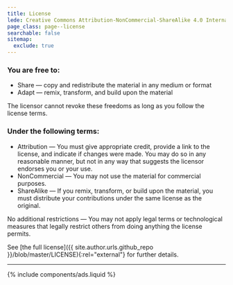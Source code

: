 ```yaml
---
title: License
lede: Creative Commons Attribution-NonCommercial-ShareAlike 4.0 International (CC BY-NC-SA 4.0)
page_class: page--license
searchable: false
sitemap:
  exclude: true
---
```


### You are free to:

- Share — copy and redistribute the material in any medium or format
- Adapt — remix, transform, and build upon the material

The licensor cannot revoke these freedoms as long as you follow the license terms.

### Under the following terms:

- Attribution — You must give appropriate credit, provide a link to the license, and indicate if changes were made. You may do so in any reasonable manner, but not in any way that suggests the licensor endorses you or your use.
- NonCommercial — You may not use the material for commercial purposes.
- ShareAlike — If you remix, transform, or build upon the material, you must distribute your contributions under the same license as the original.

No additional restrictions — You may not apply legal terms or technological measures that legally restrict others from doing anything the license permits.

See [the full license]({{ site.author.urls.github_repo }}/blob/master/LICENSE){:rel="external"} for further details.

--------

{% include components/ads.liquid %}
